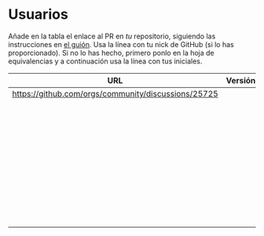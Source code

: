 # Usuarios

Añade en la tabla el enlace al PR en *tu* repositorio, siguiendo las
instrucciones en [el guión](https://jj.github.io/IV/proyectos/objetivo-0). Usa
la línea con tu nick de GitHub (si lo has proporcionado). Si no lo has hecho,
primero ponlo en la hoja de equivalencias y a continuación usa la línea con tus
iniciales.

| URL                                        | Versión | Alcanzado |
|--------------------------------------------|---------|-----------|
| https://github.com/orgs/community/discussions/25725 |||
| <!-- Enlace de A S A --> | | |
| <!-- Enlace de C P F --> | | |
| <!-- Enlace de E B V --> | | |
| <!-- Enlace de F T M --> | | |
| <!-- Enlace de F V J A --> | | |
| <!-- Enlace de F D L R R P --> | | |
| <!-- Enlace de F J --> | | |
| <!-- Enlace de G M J --> | | |
| <!-- Enlace de G M F J --> | | |
| <!-- Enlace de G R A --> | | |
| <!-- Enlace de H G J M --> | | |
| <!-- Enlace de H C M --> | | |
| <!-- Enlace de H M M P --> | | |
| <!-- Enlace de J T M --> | | |
| <!-- Enlace de L A J C --> | | |
| <!-- Enlace de L C A --> | | |
| <!-- Enlace de M P G --> | | |
| <!-- Enlace de M G P --> | | |
| <!-- Enlace de M D D --> | | |
| <!-- Enlace de M R E --> | | |
| <!-- Enlace de M S A --> | | |
| <!-- Enlace de M S D L L --> | | |
| <!-- Enlace de M P P A --> | | |
| <!-- Enlace de M M D --> | | |
| <!-- Enlace de M S S --> | | |
| <!-- Enlace de M P I --> | | |
| <!-- Enlace de M P P --> | | |
| <!-- Enlace de M G A --> | | |
| <!-- Enlace de M S G --> | | |
| <!-- Enlace de P J A J --> | | |
| <!-- Enlace de P R O E --> | | |
| <!-- Enlace de P R D --> | | |
| <!-- Enlace de R B C --> | | |
| <!-- Enlace de R L S --> | | |
| <!-- Enlace de R D L P C --> | | |
| <!-- Enlace de R G F J --> | | |
| <!-- Enlace de R M M --> | | |
| <!-- Enlace de S E C --> | | |
| <!-- Enlace de T Z I --> | | |
| <!-- Enlace de T F L --> | | |
| <!-- Enlace de T C M H --> | | |
| <!-- Enlace de T C J A --> | | |
| <!-- Enlace de Z X S --> | | |
